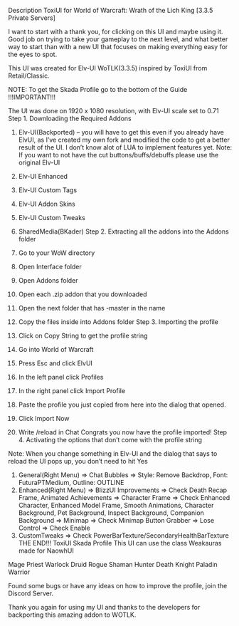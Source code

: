 Description
ToxiUI for World of Warcraft: Wrath of the Lich King [3.3.5 Private Servers]

I want to start with a thank you, for clicking on this UI and maybe using it. Good job on trying to take your gameplay to the next level, and what better way to start than with a new UI that focuses on making everything easy for the eyes to spot.

This UI was created for Elv-UI WoTLK(3.3.5) inspired by ToxiUI from Retail/Classic.

NOTE: To get the Skada Profile go to the bottom of the Guide
!!!IMPORTANT!!!

The UI was done on 1920 x 1080 resolution, with Elv-UI scale set to 0.71
Step 1. Downloading the Required Addons

1. Elv-UI(Backported) – you will have to get this even if you already have ElvUI, as I’ve created my own fork and modified the code to get a better result of the UI. I don’t know alot of LUA to implement features yet.
Note: If you want to not have the cut buttons/buffs/debuffs please use the original Elv-UI
2. Elv-UI Enhanced
3. Elv-UI Custom Tags
4. Elv-UI Addon Skins
5. Elv-UI Custom Tweaks
6. SharedMedia(BKader)
Step 2. Extracting all the addons into the Addons folder

1. Go to your WoW directory
2. Open Interface folder
3. Open Addons folder
4. Open each .zip addon that you downloaded
5. Open the next folder that has -master in the name
6. Copy the files inside into Addons folder
Step 3. Importing the profile

1. Click on Copy String to get the profile string
2. Go into World of Warcraft
3. Press Esc and click ElvUI
4. In the left panel click Profiles
5. In the right panel click Import Profile
6. Paste the profile you just copied from here into the dialog that opened.
7. Click Import Now
8. Write /reload in Chat
Congrats you now have the profile imported!
Step 4. Activating the options that don’t come with the profile string

Note: When you change something in Elv-UI and the dialog that says to reload the UI pops up, you don’t need to hit Yes

1. General(Right Menu) => Chat Bubbles => Style: Remove Backdrop, Font: FuturaPTMedium, Outline: OUTLINE
2. Enhanced(Right Menu) => BlizzUI Improvements
    => Check Death Recap Frame, Animated Achievements
    => Character Frame => Check Enhanced Character, Enhanced
          Model Frame, Smooth Animations, Character Background,
          Pet Background, Inspect Background, Companion Background
    => Minimap => Check Minimap Button Grabber
   => Lose Control => Check Enable
3. CustomTweaks => Check PowerBarTexture/SecondaryHealthBarTexture
THE END!!!
ToxiUI Skada Profile
This UI can use the class Weakauras made for NaowhUI

Mage Priest Warlock Druid Rogue Shaman Hunter Death Knight Paladin Warrior

Found some bugs or have any ideas on how to improve the profile, join the Discord Server.

Thank you again for using my UI and thanks to the developers for backporting this amazing addon to WOTLK.